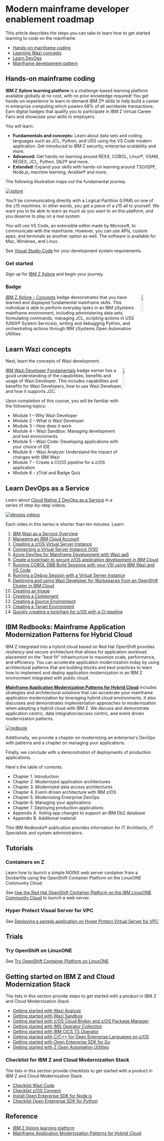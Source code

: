 # Modern mainframe developer enablement roadmap

This article describes the steps you can take to learn how to get started learning to code on the mainframe.

- [Hands-on mainframe coding](#hands-on-mainframe-coding)
- [Learning Wazi concepts](#learn-wazi-concepts)
- [Learn DevOps](#learn-devops-as-a-service)
- [Mainframe development pattern](#ibm-redbooks-mainframe-application-modernization-patterns-for-hybrid-cloud)

## Hands-on mainframe coding

**IBM Z Xplore learning platform** is a challenge-based learning platform available globally at no cost, with no prior knowledge required! You get hands-on experience to learn in-demand IBM Z® skills to help build a career in enterprise computing which powers 68% of all worldwide transactions. Earn digital badges that qualify you to participate in IBM Z Virtual Career Fairs and showcase your skills to employers. 

You will learn: 

- **Fundamentals and concepts:** Learn about data sets and coding languages such as JCL, Python, and USS using the VS Code modern application. Get introduced to IBM Z security, enterprise scalability and more.
- **Advanced:** Get hands-on learning around REXX, COBOL, Linux®, VSAM, REGEX, JCL, Python, Db2® and more.
- **Extended:** Expand your skills with hands-on learning around TSO/ISPF, Node.js, machine learning, Ansible® and more.

The following illustration maps out the fundamental journey.

[![xplore](./media/zexplore.png)](https://ibmzxplore.influitive.com/)

You’ll be communicating directly with a Logical Partition (LPAR) on one of the z15 machines. In other words, you get a piece of a z15 all to yourself. We want you to be able to learn as much as you want to on this platform, and you deserve to play on a real system.

You will use VS Code, an extensible editor made by Microsoft, to communicate with the mainframe. However, you can use APIs, custom apps, and terminals as another option as well. The software is available for Mac, Windows, and Linux. 

See [Visual Studio Code](https://code.visualstudio.com/docs/supporting/requirements) for your development system requirements.

### Get started

Sign up for [IBM Z Xplore](https://ibmzxplore.influitive.com/channels/1) and begin your journey.

### Badge

<img style="float: right; width: 12%" src="../media/zexplore-badge.png"/>

[IBM Z Xplore – Concepts](https://www.ibm.com/downloads/cas/lxgl0gd8) badge demonstrates that you have learned and displayed fundamental mainframe skills. This individual is able to perform everyday tasks in an IBM zSystems mainframe environment, including administering data sets, formulating commands, managing JCL, scripting actions in USS (UNIX® System Services), writing and debugging Python, and orchestrating actions through IBM zSystems Open Automation Utilities.

## Learn Wazi concepts

Next, learn the concepts of Wazi development.

<img style="float: right; width: 12%" src="../media/wazi-badge.png"/>

[IBM Wazi Developer Fundamentals](https://yourlearning.ibm.com/credential/CREDLY-bf46e58b-5c2d-4112-8a90-cd6f2924bbee) badge earner has a good understanding of the capabilities, benefits and usage of Wazi Developer. This includes capabilities and benefits for Wazi Developers, how to use Wazi Developer, and how it supports J2C.

Upon completion of this course, you will be familiar with the following topics:

- Module 1 – Why Wazi Developer
- Module 2 – What is Wazi Developer
- Module 3 – How does it work
- Module 4 – Wazi Sandbox: Managing development and test environments
- Module 5 – Wazi Code: Developing applications with your choice of IDE
- Module 6 – Wazi Analyze: Understand the impact of changes with IBM Wazi
- Module 7 – Create a CI/CD pipeline for a z/OS application
- Module 8 – zTrial and Badge Quiz

## Learn DevOps as a Service

Learn about [Cloud Native Z DevOps as a Service](https://mediacenter.ibm.com/playlist/details/1_5q5qeehb/) in a series of step-by-step videos.

[![devops videos](./media/devops-video.png)](https://mediacenter.ibm.com/playlist/details/1_5q5qeehb/)

Each video in this series is shorter than ten minutes. Learn:

1. [IBM Wazi as a Service Overview](https://mediacenter.ibm.com/media/IBM%20Wazi%20as%20a%20Service%20Overview/1_xpoxgjsa)
2. [Managing an IBM Cloud Account](https://mediacenter.ibm.com/media/IBM%20Wazi%20as%20a%20Service%3B%20Managing%20an%20IBM%20Cloud%20Account/1_9agz7ap1)
3. [Creating a z/OS Virtual Server Instance](https://mediacenter.ibm.com/media/IBM%20Wazi%20as%20a%20Service%3B%20Creating%20a%20z_OS%20Virtual%20Server%20Instance/1_b8aircfl)
4. [Connecting a Virtual Server Instance (VSI)](https://mediacenter.ibm.com/media/IBM%20Wazi%20as%20a%20Service%3B%20Connecting%20a%20Virtual%20Server%20Instance%20(VSI)/1_vy4gl2nc)
5. [Azure DevOps for Mainframe Development with Wazi aaS](https://mediacenter.ibm.com/media/Azure%20DevOps%20for%20Mainframe%20Development%20with%20Wazi%20aaS/1_w7b5xzzy)
6. [Create a toolchain to secure z/OS application development in IBM Cloud](https://mediacenter.ibm.com/media/Create%20a%20toolchain%20to%20secure%20z_OS%20application%20development%20in%20IBM%20Cloud/1_ax4aw1hr)
7. [Running COBOL DBB Build Sessions with your VSI using IBM Wazi and VS Code](https://mediacenter.ibm.com/media/IBM%20Wazi%3B%20Running%20COBOL%20DBB%20Build%20Sessions%20with%20your%20VSI%20using%20IBM%20Wazi%20and%20VS%20Code/1_jnw8r2vp)
8. [Running a Debug Session with a Virtual Server Instance](https://mediacenter.ibm.com/media/IBM%20Wazi%20as%20a%20Service%3B%20Running%20a%20Debug%20Session%20with%20a%20Virtual%20Server%20Instance/1_5pfnbk24)
9. [Deploying and using Wazi Developer for Workspaces from an OpenShift Cluster in IBM Cloud](https://mediacenter.ibm.com/media/Wazi%20aaS%3B%20Deploying%20and%20using%20Wazi%20Developer%20for%20Workspaces%20from%20an%20OpenShift%20Cluster%20in%20IBM%20Cloud/1_ijmezvwu)
10. [Creating an Image](https://mediacenter.ibm.com/media/IBM%20Wazi%20as%20a%20Service%3B%20Creating%20an%20Image/1_7nwpwxxk)
11. [Creating a Component](https://mediacenter.ibm.com/media/IBM%20Wazi%20as%20a%20Service%3B%20Creating%20a%20%20Component/1_nipm2iwj)
12. [Creating a Source Environment](https://mediacenter.ibm.com/media/IBM%20Wazi%20as%20a%20Service%3B%20Creating%20a%20Source%20Environment/1_dp3ph9m0)
13. [Creating a Target Environment](https://mediacenter.ibm.com/media/IBM%20Wazi%20as%20a%20Service%3B%20Creating%20a%20Target%20Environment/1_jg1dyaif)
14. [Quickly creating a toolchain for z/OS with a CI pipeline](https://mediacenter.ibm.com/media/Quickly%20creating%20a%20toolchain%20for%20z_OS%20with%20a%20CI%20pipeline/1_5ev8jm2q)

## IBM Redbooks: Mainframe Application Modernization Patterns for Hybrid Cloud

IBM Z integrated into a hybrid cloud based on Red Hat OpenShift provides resiliency and secure architecture that allows for application workload placement on the "best fit" infrastructure to maximize scale, performance, and efficiency. You can accelerate application modernization today by using architectural patterns that are building blocks and best practices to learn how to implement and deploy application modernization in an IBM Z environment integrated with public cloud.

[**Mainframe Application Modernization Patterns for Hybrid Cloud**](https://www.redbooks.ibm.com/abstracts/sg248532.html) includes strategies and architectural solutions that can accelerate your mainframe application modernization by leveraging hybrid cloud environments. It also discusses and demonstrates implementation approaches to modernization when adopting a hybrid cloud with IBM Z. We discuss and demonstrate application centric, data integration/access centric, and event driven modernization patterns.

[![redbook](./media/sg24-8532-00_x2.jpg)](https://www.redbooks.ibm.com/abstracts/sg248532.html)

Additionally, we provide a chapter on modernizing an enterprise's DevOps with patterns and a chapter on managing your applications.

Finally, we conclude with a demonstration of deployments of production applications.

Here's the table of contents.

- Chapter 1. Introduction
- Chapter 2. Modernized application architectures
- Chapter 3. Modernized data access architectures
- Chapter 4. Event-driven architecture with IBM z/OS
- Chapter 5. Modernizing Enterprise DevOps
- Chapter 6. Managing your applications
- Chapter 7. Deploying production applications
- Appendix A. Voting app changes to support an IBM Db2 database
- Appendix B. Additional material

This IBM Redbooks® publication provides information for IT Architects, IT Specialists and system administrators.

## Tutorials

### Containers on Z

Learn how to launch a simple NGINX web server container from a Dockerfile using the OpenShift Container Platform on the LinuxONE Community Cloud.

See [Use the Red Hat OpenShift Container Platform on the IBM LinuxONE Community Cloud](https://developer.ibm.com/tutorials/red-hat-openshift-container-platform-linuxone-community-cloud-web-server/) to launch a web server.

### Hyper Protect Visual Server for VPC

See [Deploying a sample application on Hyper Protect Virtual Server for VPC](https://cloud.ibm.com/docs/vpc?topic=vpc-financial-transaction-confidential-computing-on-hyper-protect-virtual-server-for-vpc&interface=ui)

## Trials

### Try OpenShift on LinuxONE

See [Try OpenShift Container Platform on LinuxONE](https://linuxone.cloud.marist.edu/#/register?flag=OCP)

## Getting started on IBM Z and Cloud Modernization Stack

The lists in this section provide steps to get started with a product in IBM Z and Cloud Modernization Stack.

- [Getting started with Wazi Analyze](https://www.ibm.com/docs/en/SSV97FN_2022.1.1/wazidoc/com.ibm.wazi.analyze.doc/topics/get_started.html)
- [Getting started with Wazi Sandbox](https://www.ibm.com/docs/en/SSV97FN_2022.1.1/wazidoc/sandbox/getting_started_sandbox.html)
- [Getting started with z/OS Cloud Broker and z/OS Package Manager](https://www.ibm.com/docs/en/SSV97FN_2022.1.1/zstack/getting_started_cloudbroker_zpm.html)
- [Getting started with IMS Operator Collection](https://www.ibm.com/docs/en/SSV97FN_2022.1.1/ims-operator/imsoc-get-started-rm.html)
- [Getting started with IBM CICS TS Operator](https://www.ibm.com/docs/en/SSV97FN_2022.1.1/cicsts/getstart-cicstsoperator.html?pos=2)
- [Getting started with C/C++ for Open Enterprise Languages on z/OS](https://www.ibm.com/docs/en/SSV97FN_2022.1.1/cpp_compiler/getstart.html)
- [Getting started with Open Enterprise SDK for Go](https://www.ibm.com/docs/en/SSV97FN_2022.1.1/golang/zstack_get_start.html)
- [Getting started with Z Open Automation Utilities](https://www.ibm.com/docs/en/SSV97FN_2022.1.1/zoau/zstack_getting_started_zoau.html)

### Checklist for IBM Z and Cloud Modernization Stack

The lists in this section provide checklists to get started with a product in IBM Z and Cloud Modernization Stack.

- [Checklist Wazi Code](https://www.ibm.com/docs/en/SSV97FN_2022.1.1/wazidoc/com.ibm.wazi.developer.doc/wazi_code_checklist.html)
- [Checklist z/OS Connect](https://www.ibm.com/docs/en/SSV97FN_2022.1.1/zosconnect/planning/getting_started_checklist.html)
- [Install Open Enterprise SDK for Node.js](https://www.ibm.com/docs/en/SSV97FN_2022.1.1/nodejs/stack_install_overview.html)
- [Checklist Open Enterprise SDK for Python](https://www.ibm.com/docs/en/SSV97FN_2022.1.1/python/get_start_check_list.html)

## Reference

- [IBM Z Xplore learning platform](https://www.ibm.com/z/resources/zxplore)
- [Mainframe Application Modernization Patterns for Hybrid Cloud](https://www.redbooks.ibm.com/abstracts/sg248532.html)